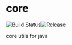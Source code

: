 # core

[![Build Status](https://travis-ci.org/esfak47/java-core.svg?branch=master)](https://travis-ci.org/esfak47/java-core)[![Release](https://jitpack.io/v/esfak47/java-core.svg)](https://jitpack.io/#esfak47/java-core)

core utils for java
